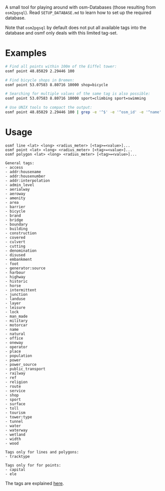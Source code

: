 A small tool for playing around with osm-Databases (those resulting
from `osm2pgsql`). Read `SETUP_DATABASE.md` to learn how to set up the
required database.

Note that `osm2pgsql` by default does not put all available tags into
the database and osmf only deals with this limited tag-set.

# Examples
```bash
# Find all points within 100m of the Eiffel tower:
osmf point 48.85829 2.29446 100

# Find bicycle shops in Bremen:
osmf point 53.07583 8.80716 10000 shop=bicycle

# Searching for multiple values of the same tag is also possible:
osmf point 53.07583 8.80716 10000 sport=climbing sport=swimming

# Use UNIX tools to compact the output:
osmf point 48.85829 2.29446 100 | grep -e '^$' -e '^osm_id' -e '^name'
```

# Usage
```
osmf line <lat> <long> <radius_meter> [<tag>=<value>]...
osmf point <lat> <long> <radius_meter> [<tag>=<value>]...
osmf polygon <lat> <long> <radius_meter> [<tag>=<value>]...

General tags:
- access
- addr:housename
- addr:housenumber
- addr:interpolation
- admin_level
- aerialway
- aeroway
- amenity
- area
- barrier
- bicycle
- brand
- bridge
- boundary
- building
- construction
- covered
- culvert
- cutting
- denomination
- disused
- embankment
- foot
- generator:source
- harbour
- highway
- historic
- horse
- intermittent
- junction
- landuse
- layer
- leisure
- lock
- man_made
- military
- motorcar
- name
- natural
- office
- oneway
- operator
- place
- population
- power
- power_source
- public_transport
- railway
- ref
- religion
- route
- service
- shop
- sport
- surface
- toll
- tourism
- tower:type
- tunnel
- water
- waterway
- wetland
- width
- wood

Tags only for lines and polygons:
- tracktype

Tags only for for points:
- capital
- ele
```

The tags are explained
[here](https://wiki.openstreetmap.org/wiki/Map_Features).
